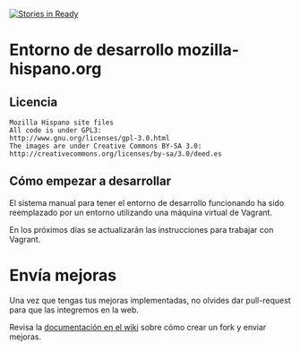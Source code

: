 [![Stories in Ready](https://badge.waffle.io/mozillahispano/mozilla-hispano.org.png?label=ready&title=Ready)](https://waffle.io/mozillahispano/mozilla-hispano.org)

# Entorno de desarrollo mozilla-hispano.org

## Licencia

    Mozilla Hispano site files
    All code is under GPL3:
    http://www.gnu.org/licenses/gpl-3.0.html
    The images are under Creative Commons BY-SA 3.0:
    http://creativecommons.org/licenses/by-sa/3.0/deed.es

## Cómo empezar a desarrollar

El sistema manual para tener el entorno de desarrollo funcionando ha sido reemplazado por un entorno utilizando una máquina virtual de Vagrant.

En los próximos días se actualizarán las instrucciones para trabajar con Vagrant.

# Envía mejoras

Una vez que tengas tus mejoras implementadas, no olvides dar pull-request para que las integremos en la web.

Revisa la [documentación en el wiki](https://www.mozilla-hispano.org/documentacion/C%C3%B3mo_usar_el_repositorio_de_c%C3%B3digo#Github) sobre cómo crear un fork y enviar mejoras.
